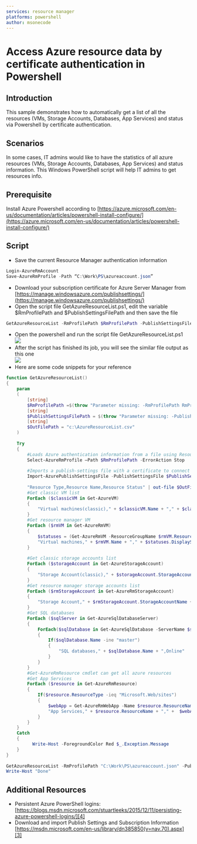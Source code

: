 ```yaml
---
services: resource manager
platforms: powershell
author: msonecode
---
```


# Access Azure resource data by certificate authentication in Powershell

## Introduction
This sample demonstrates how to automatically get a list of all the resources (VMs, Storage Accounts, Databases, App Services) and status via Powershell by certificate authentication. 

## Scenarios
In some cases, IT admins would like to have the statistics of all azure resources (VMs, Storage Accounts, Databases, App Services) and status information. This Windows PowerShell script will help IT admins to get resources info.

## Prerequisite 
Install Azure Powershell according to [https://azure.microsoft.com/en-us/documentation/articles/powershell-install-configure/](https://azure.microsoft.com/en-us/documentation/articles/powershell-install-configure/)

## Script
- Save the current Resource Manager authentication information  
```ps1
Login-AzureRmAccount 
Save-AzureRmProfile -Path “C:\Work\PS\azureaccount.json”
```
- Download your subscription certificate for Azure Server Manager from [https://manage.windowsazure.com/publishsettings/](https://manage.windowsazure.com/publishsettings/)
- Open the script file GetAzureResourceList.ps1, edit the variable $RmProfilePath and $PublishSettingsFilePath and then save the file  
```ps1
GetAzureResourceList -RmProfilePath $RmProfilePath -PublishSettingsFilePath $PublishSettingsFilePath
```
- Open the powershell and run the script file GetAzureResourceList.ps1  
![][1]  
- After the script has finished its job, you will see the similar file output as this one  
![][2]
- Here are some code snippets for your reference 
```ps1
function GetAzureResourceList() 
{ 
    param 
    ( 
        [string] 
        $RmProfilePath =$(throw "Parameter missing: -RmProfilePath RmProfilePath"),  
        [string] 
        $PublishSettingsFilePath = $(throw "Parameter missing: -PublishSettingsFilePath PublishSettingsFilePath"), 
        [string] 
        $OutFilePath = "c:\AzureResourceList.csv" 
    ) 
      
    Try 
    { 
        #Loads Azure authentication information from a file using Resource Manager.https://portal.azure.com 
        Select-AzureRmProfile –Path $RmProfilePath -ErrorAction Stop 
 
        #Imports a publish-settings file with a certificate to connect to your Windows Azure account using Server Manager.https://manage.windowsazure.com/publishsettings/ 
        Import-AzurePublishSettingsFile -PublishSettingsFile $PublishSettingsFilePath -ErrorAction Stop 
 
        "Resource Type,Resource Name,Resource Status" | out-file $OutFilePath -encoding ascii -append 
        #Get classic VM list 
        ForEach ($classicVM in Get-AzureVM)  
        { 
            "Virtual machines(classic)," + $classicVM.Name + "," + $classicVM.Status | out-file $OutFilePath -encoding ascii -append 
        } 
        #Get resource manager VM  
        ForEach ($rmVM in Get-AzureRmVM)  
        { 
            $statuses = (Get-AzureRmVM -ResourceGroupName $rmVM.ResourceGroupName -Name $rmVM.Name -Status).Statuses  
            "Virtual machines," + $rmVM.Name + "," + $statuses.DisplayStatus | out-file $OutFilePath -encoding ascii -append 
        } 
 
        #Get classic storage accounts list 
        ForEach ($storageAccount in Get-AzureStorageAccount)  
        { 
            "Storage Account(classic)," + $storageAccount.StorageAccountName + ",Available" | out-file $OutFilePath -encoding ascii -append 
        } 
        #Get resource manager storage accounts list 
        ForEach ($rmStorageAccount in Get-AzureRmStorageAccount)  
        { 
            "Storage Account," + $rmStorageAccount.StorageAccountName + "," +  $rmStorageAccount.StatusOfPrimary | out-file $OutFilePath -encoding ascii -append 
        } 
        #Get SQL databases 
        ForEach ($sqlServer in Get-AzureSqlDatabaseServer)  
        { 
            ForEach($sqlDatabase in Get-AzureSqlDatabase -ServerName $sqlServer.ServerName) 
            { 
                If($sqlDatabase.Name -ine "master") 
                { 
                    "SQL databases," + $sqlDatabase.Name + ",Online"  | out-file $OutFilePath -encoding ascii -append 
                } 
            } 
        }     
        #Get-AzureRmResource cmdlet can get all azure resources 
        #Get App Services 
        ForEach ($resource in Get-AzureRmResource)  
        { 
            If($resource.ResourceType -ieq "Microsoft.Web/sites") 
            { 
                $webApp = Get-AzureRmWebApp -Name $resource.ResourceName 
                "App Services," + $resource.ResourceName + "," +  $webApp.State | out-file $OutFilePath -encoding ascii -append 
            } 
        }         
    } 
    Catch 
    {         
          Write-Host -ForegroundColor Red $_.Exception.Message 
    } 
} 
 
GetAzureResourceList -RmProfilePath "C:\Work\PS\azureaccount.json" -PublishSettingsFilePath "C:\Work\AzureCredentials\Visual Studio Ultimate with MSDN-8-2-2016-credentials.publishsettings" 
Write-Host "Done"
```

## Additional Resources 

- Persistent Azure PowerShell logins: [https://blogs.msdn.microsoft.com/stuartleeks/2015/12/11/persisting-azure-powershell-logins/][4]
- Download and import Publish Settings and Subscription Information [https://msdn.microsoft.com/en-us/library/dn385850(v=nav.70).aspx][3]

[1]: images/1.png
[2]: images/2.png
[3]: https://msdn.microsoft.com/en-us/library/dn385850(v=nav.70).aspx
[4]: https://blogs.msdn.microsoft.com/stuartleeks/2015/12/11/persisting-azure-powershell-logins/
